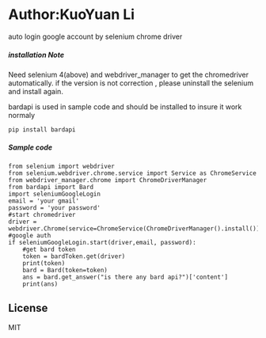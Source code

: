 # Author:KuoYuan Li 
auto login google account by selenium chrome driver 
##### installation Note 
Need selenium 4(above) and webdriver_manager to get the chromedriver automatically. 
if the version is not correction , please uninstall the selenium and install again. 

bardapi is used in sample code 
and should be installed to insure it work normaly 
```
pip install bardapi
```
##### Sample code
```
from selenium import webdriver
from selenium.webdriver.chrome.service import Service as ChromeService
from webdriver_manager.chrome import ChromeDriverManager
from bardapi import Bard
import seleniumGoogleLogin
email = 'your gmail'
password = 'your password'
#start chromedriver
driver = webdriver.Chrome(service=ChromeService(ChromeDriverManager().install()))
#google auth
if seleniumGoogleLogin.start(driver,email, password):
    #get bard token
    token = bardToken.get(driver)
    print(token)
    bard = Bard(token=token)
    ans = bard.get_answer("is there any bard api?")['content']
    print(ans)
```



License
----

MIT
